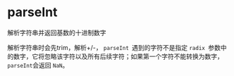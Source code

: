 # parseInt

解析字符串并返回基数的十进制数字

解析字符串时会先trim，解析+/-， `parseInt `遇到的字符不是指定 `radix `参数中的数字，它将忽略该字符以及所有后续字符；如果第一个字符不能转换为数字，`parseInt`会返回 `NaN`。
